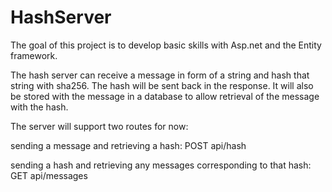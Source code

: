 # HashServer

The goal of this project is to develop basic skills with Asp.net and the Entity framework.

The hash server can receive a message in form of a string and hash that string with sha256.
The hash will be sent back in the response. It will also be stored with the message in a database
to allow retrieval of the message with the hash.

The server will support two routes for now:

sending a message and retrieving a hash: POST api/hash

sending a hash and retrieving any messages corresponding to that hash: GET api/messages
